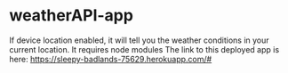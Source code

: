 # weatherAPI-app
If device location enabled, it will tell you the weather conditions in your current location.
It requires node modules
The link to this deployed app is here: https://sleepy-badlands-75629.herokuapp.com/#
